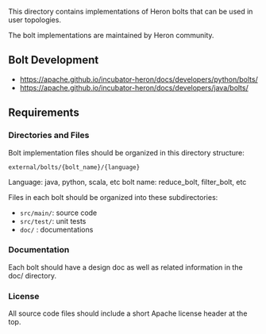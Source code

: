 <!--
    Licensed to the Apache Software Foundation (ASF) under one
    or more contributor license agreements.  See the NOTICE file
    distributed with this work for additional information
    regarding copyright ownership.  The ASF licenses this file
    to you under the Apache License, Version 2.0 (the
    "License"); you may not use this file except in compliance
    with the License.  You may obtain a copy of the License at

      http://www.apache.org/licenses/LICENSE-2.0

    Unless required by applicable law or agreed to in writing,
    software distributed under the License is distributed on an
    "AS IS" BASIS, WITHOUT WARRANTIES OR CONDITIONS OF ANY
    KIND, either express or implied.  See the License for the
    specific language governing permissions and limitations
    under the License.
-->

This directory contains implementations of Heron bolts that can be used in user topologies.

The bolt implementations are maintained by Heron community.

## Bolt Development

- https://apache.github.io/incubator-heron/docs/developers/python/bolts/
- https://apache.github.io/incubator-heron/docs/developers/java/bolts/


## Requirements

### Directories and Files

Bolt implementation files should be organized in this directory structure:

`external/bolts/{bolt_name}/{language}`

Language: java, python, scala, etc
bolt name: reduce_bolt, filter_bolt, etc

Files in each bolt should be organized into these subdirectories:

- `src/main/`: source code
- `src/test/`: unit tests
- `doc/` : documentations


### Documentation

Each bolt should have a design doc as well as related information in the doc/ directory.

### License

All source code files should include a short Apache license header at the top.
